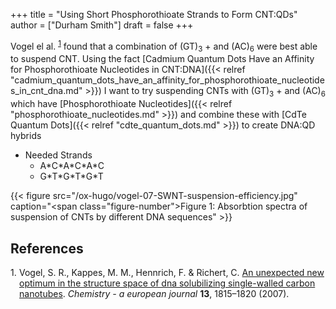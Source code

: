 +++
title = "Using Short Phosphorothioate Strands to Form CNT:QDs"
author = ["Durham Smith"]
draft = false
+++

Vogel el al. <sup><a href="#citeproc_bib_item_1">1</a></sup> found that a combination of (GT)<sub>3</sub> + and (AC)<sub>6</sub> were best able to suspend CNT. Using the fact [Cadmium Quantum Dots Have an Affinity for Phosphorothioate Nucleotides in CNT:DNA]({{< relref "cadmium_quantum_dots_have_an_affinity_for_phosphorothioate_nucleotides_in_cnt_dna.md" >}}) I want to try suspending CNTs with (GT)<sub>3</sub> + and (AC)<sub>6</sub> which have [Phosphorothioate Nucleotides]({{< relref "phosphorothioate_nucleotides.md" >}}) and combine these with [CdTe Quantum Dots]({{< relref "cdte_quantum_dots.md" >}}) to create DNA:QD hybrids

-   Needed Strands
    -   A\*C\*A\*C\*A\*C
    -   G\*T\*G\*T\*G\*T

<a id="figure--fig:short-strand-solubalizing-cnt"></a>

{{< figure src="/ox-hugo/vogel-07-SWNT-suspension-efficiency.jpg" caption="<span class=\"figure-number\">Figure 1: </span>Absorbtion spectra of suspension of CNTs by different DNA sequences" >}}

## References

<style>.csl-left-margin{float: left; padding-right: 0em;}
 .csl-right-inline{margin: 0 0 0 1em;}</style><div class="csl-bib-body">
  <div class="csl-entry"><a id="citeproc_bib_item_1"></a>
    <div class="csl-left-margin">1.</div><div class="csl-right-inline">Vogel, S. R., Kappes, M. M., Hennrich, F. &#38; Richert, C. <a href="https://doi.org/10.1002/chem.200600988">An unexpected new optimum in the structure space of dna solubilizing single-walled carbon nanotubes</a>. <i>Chemistry - a european journal</i> <b>13</b>, 1815–1820 (2007).</div>
  </div>
</div>
